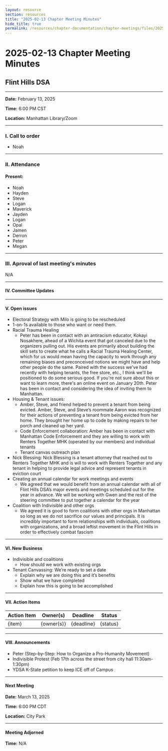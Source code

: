 ```yaml
---
layout: resource
section: resources
title: "2025-02-13 Chapter Meeting Minutes"
hide_title: true
permalink: /resources/chapter-documentation/chapter-meetings/files/2025-02-13-chapter-meeeting/
---
```


# 2025-02-13 Chapter Meeting Minutes

## Flint Hills DSA

*** 

**Date:** February 13, 2025

**Time:**  6:00 PM CST

**Location:** Manhattan Library/Zoom

***

### I. Call to order

- Noah

***
 
### II. Attendance 

#### Present:

- Noah
- Hayden
- Steve
- Logan
- Maverick
- Jayden
- Logan
- Opal
- Jamen
- Derron
- Peter
- Megan
  
*** 

### III. Aproval of last meeting's minutes

N/A

***

#### IV. Committee Updates

***

#### V. Open issues

- Electoral Strategy with Milo is going to be rescheduled
- 1-on-1s available to those who want or need them.
- Racial Trauma Healing
  - Peter has been in contact with an antiracism educator, Kokayi Nosakhere, ahead of a Wichita event that got canceled due to the organizers pulling out. His events are primarily about building the skill sets to create what he calls a Racial Trauma Healing Center, which for us would mean having the capacity to work through any remaining biases and preconceived notions we might have and help other people do the same. Paired with the success we've had recently with helping tenants, the free store, etc., I think we'll be positioned to do some serious good. If you're not sure about this or want to learn more, there's an online event on January 20th. Peter has been in contact and considering the idea of inviting them to Manhattan.
- Housing & Tenant issues:
  - Amber, Steve, and friend helped to prevent a tenant from being evicted. Amber, Steve, and Steve’s roommate Aaron was recognized for their actions of preventing a tenant from being evicted from her home. They brought her home up to code by making repairs to her porch and cleaned up her yard.
  - Code Enforcement collaboration: Amber has been in contact with Manhattan Code Enforcement and they are willing to work with Renters Together MHK (operated by our members) and individual tenants
  - Tenant canvas outreach plan
- Nick Blessing: Nick Blessing is a tenant attorney that reached out to Renters Together MHK and is will to work with Renters Together and any tenant in helping to provide legal advice and represent tenants in eviction court
- Creating an annual calendar for work meetings and events
  - We agreed that we would benefit from an annual calendar with all of Flint Hills DSA’s major events and meetings scheduled out for the year in advance. We will be working with Gwen and the rest of the steering committee to put together a calendar for the year
- Coalition with Indivisible and other orgs
  - We agreed it is good to form coalitions with other orgs in Manhattan so long as we do not sacrifice our values and principals. It is incredibly important to form relationships with individuals, coalitions with organizations, and a broad leftist movement in the Flint Hills in order to effectively combat fascism


***

#### VI. New Business

- Indivisible and coalitions
  - How should we work with existing orgs
- Tenant Canvassing: We’re ready to set a date
  - Explain why we are doing this and it’s benefits
  - Show what we have completed
  - Explain how this is going to be accomplished


***
 
#### VII. Action Items

|Action Item|Owner(s)|Deadline|Status|
|-----------|--------|--------|------|
|{item}|{owner(s)}|{deadline}|{status}|


***

#### VIII. Announcements

- Peter (Step-by-Step: How to Organize a Pro-Humanity Movement)
- Indivisible Protest (Feb 17th across the street from city hall 11:30am-1:30pm)
- YDSA K-State petition to keep ICE off of Campus


***

#### Next Meeting

**Date:** March 13, 2025

**Time:** 6:00 PM CDT

**Location:** City Park

***

#### Meeting Adjorned

**Time:** N/A
      




